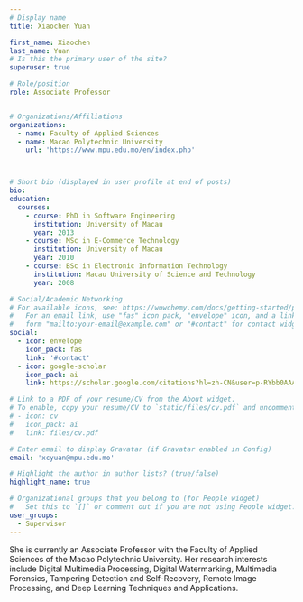 ```yaml
---
# Display name
title: Xiaochen Yuan

first_name: Xiaochen
last_name: Yuan
# Is this the primary user of the site?
superuser: true

# Role/position
role: Associate Professor


# Organizations/Affiliations
organizations:
  - name: Faculty of Applied Sciences
  - name: Macao Polytechnic University 
    url: 'https://www.mpu.edu.mo/en/index.php'



# Short bio (displayed in user profile at end of posts)
bio:
education:
  courses:
    - course: PhD in Software Engineering
      institution: University of Macau
      year: 2013
    - course: MSc in E-Commerce Technology
      institution: University of Macau
      year: 2010
    - course: BSc in Electronic Information Technology
      institution: Macau University of Science and Technology
      year: 2008

# Social/Academic Networking
# For available icons, see: https://wowchemy.com/docs/getting-started/page-builder/#icons
#   For an email link, use "fas" icon pack, "envelope" icon, and a link in the
#   form "mailto:your-email@example.com" or "#contact" for contact widget.
social:
  - icon: envelope
    icon_pack: fas
    link: '#contact'
  - icon: google-scholar
    icon_pack: ai
    link: https://scholar.google.com/citations?hl=zh-CN&user=p-RYbb0AAAAJ

# Link to a PDF of your resume/CV from the About widget.
# To enable, copy your resume/CV to `static/files/cv.pdf` and uncomment the lines below.
# - icon: cv
#   icon_pack: ai
#   link: files/cv.pdf

# Enter email to display Gravatar (if Gravatar enabled in Config)
email: 'xcyuan@mpu.edu.mo'

# Highlight the author in author lists? (true/false)
highlight_name: true

# Organizational groups that you belong to (for People widget)
#   Set this to `[]` or comment out if you are not using People widget.
user_groups:
  - Supervisor
---
```


She is currently an Associate Professor with the Faculty of Applied Sciences of the Macao Polytechnic University. Her research interests include Digital Multimedia Processing, Digital Watermarking, Multimedia Forensics, Tampering Detection and Self-Recovery, Remote Image Processing, and Deep Learning Techniques and Applications.
